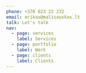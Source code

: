 ```yaml
---
phone: +370 623 22 232
email: erikas@malisauskas.lt
talk: Let's talk
nav:
  - page: services
    label: Services
  - page: portfolio
    label: Work
  - page: clients
    label: Clients
---
```

